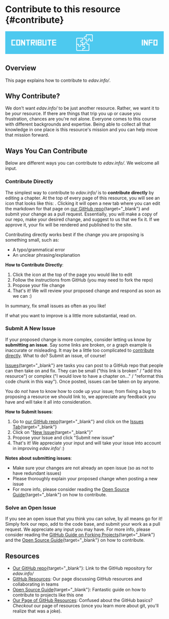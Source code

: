 # Contribute to this resource {#contribute}

![](images/banners/banner_contribute.png)

## Overview

This page explains how to contribute to *edav.info/*.

## Why Contribute?

We don't want *edav.info/* to be just another resource. Rather, we want it to be *your* resource. If there are things that trip you up or cause you frustration, chances are you're not alone. Everyone comes to this course with different backgrounds and expertise. Being able to collect all that knowledge in one place is this resource's mission and you can help move that mission forward. 

## Ways You Can Contribute

Below are different ways you can contribute to *edav.info/*. We welcome all input.

### Contribute Directly

The simplest way to contribute to *edav.info/* is to **contribute directly** by editing a chapter. At the top of every page of this resource, you will see an icon that looks like this: <i class="fas fa-edit"></i>. Clicking it will open a new tab where you can edit the markdown for that page on [our GitHub repo](https://github.com/jtr13/EDAV){target="_blank"} and submit your change as a pull request. Essentially, you will make a copy of our repo, make your desired change, and suggest to us that we fix it. If we approve it, your fix will be rendered and published to the site.

Contributing directly works best if the change you are proposing is something small, such as:

- A typo/grammatical error
- An unclear phrasing/explanation

**How to Contribute Directly**:

1. Click the <i class="fas fa-edit"></i> icon at the top of the page you would like to edit
2. Follow the instructions from GitHub (you may need to fork the repo)
3. Propose your file change
4. That's it! We will review your proposed change and respond as soon as we can :)

In summary, fix small issues as often as you like!

If what you want to improve is a little more substantial, read on.

### Submit A New Issue

If your proposed change is more complex, consider letting us know by **submitting an issue**. Say some links are broken, or a graph example is inaccurate or misleading. It may be a little too complicated to [contribute directly](#contribute-directly). What to do? Submit an issue, of course! 

[Issues](https://guides.github.com/features/issues/){target="_blank"} are tasks you can post to a GitHub repo that people can then take on and fix. They can be small ("this link is broken" / "add this resource") or complex ("I would love to have a chapter on..." / "reformat this code chunk in this way"). Once posted, issues can be taken on by anyone.

You do *not* have to know how to code up your issue; from fixing a bug to proposing a resource we should link to, we appreciate any feedback you have and will take it all into consideration.

**How to Submit Issues**:

1. Go to [our GitHub repo](https://github.com/jtr13/EDAV){target="_blank"} and click on the [Issues Tab](https://github.com/jtr13/EDAV/issues){target="_blank"}
2. Click on "[New Issue](https://github.com/jtr13/EDAV/issues/new){target="_blank"}"
3. Propose your Issue and click "Submit new issue"
4. That's it! We appreciate your input and will take your issue into account in improving *edav.info/* :)

**Notes about submitting issues**:

- Make sure your changes are not already an open issue (so as not to have redundant issues)
- Please thoroughly explain your proposed change when posting a new issue
- For more info, please consider reading the [Open Source Guide](https://opensource.guide/how-to-contribute/){target="_blank"} on how to contribute.

### Solve an Open Issue

If you see an open issue that you think you can solve, by all means go for it! Simply fork our repo, add to the code base, and submit your work as a pull request. We appreciate any input you may have. For more info, please consider reading the [GitHub Guide on Forking Projects](https://guides.github.com/activities/forking/){target="_blank"} and the [Open Source Guide](https://opensource.guide/how-to-contribute/){target="_blank"} on how to contribute.

## Resources

- [Our GitHub repo](https://github.com/jtr13/EDAV){target="_blank"}: Link to the GitHub repository for *edav.info/*
- [GitHub Resources](collab.html): Our page discussing GitHub resources and collaborating in teams
- [Open Source Guide](https://opensource.guide/how-to-contribute/){target="_blank"}: Fantastic guide on how to contribute to projects like this one
- [Our Page of GitHub Resources](collab.html): Confused about the GitHub basics? *Checkout* our page of resources (once you learn more about git, you'll realize that was a joke).
